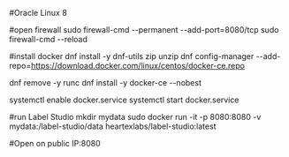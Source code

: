 #Oracle Linux 8

#open firewall
sudo firewall-cmd --permanent --add-port=8080/tcp
sudo firewall-cmd --reload


#install docker
dnf install -y dnf-utils zip unzip
dnf config-manager --add-repo=https://download.docker.com/linux/centos/docker-ce.repo

dnf remove -y runc
dnf install -y docker-ce --nobest


systemctl enable docker.service
systemctl start docker.service

#run Label Studio
mkdir mydata
sudo docker run -it -p 8080:8080 -v mydata:/label-studio/data heartexlabs/label-studio:latest

#Open on public IP:8080
